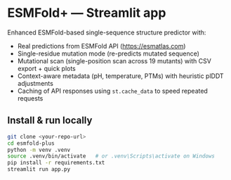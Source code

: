 # ESMFold+ — Streamlit app

Enhanced ESMFold-based single-sequence structure predictor with:
- Real predictions from ESMFold API (https://esmatlas.com)
- Single-residue mutation mode (re-predicts mutated sequence)
- Mutational scan (single-position scan across 19 mutants) with CSV export + quick plots
- Context-aware metadata (pH, temperature, PTMs) with heuristic plDDT adjustments
- Caching of API responses using `st.cache_data` to speed repeated requests

## Install & run locally

```bash
git clone <your-repo-url>
cd esmfold-plus
python -m venv .venv
source .venv/bin/activate   # or .venv\Scripts\activate on Windows
pip install -r requirements.txt
streamlit run app.py
